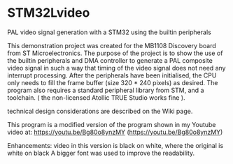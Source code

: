 # STM32Lvideo

PAL video signal generation with a STM32 using the builtin peripherals

This demonstration project was created for the MB1108 Discovery board from ST Microelectronics. The purpose of the project is to show the use of the builtin peripherals and DMA controller to generate a PAL composite video signal in such a way that timing of the video signal does not need any interrupt processing. After the peripherals have been initialised, the CPU only needs to fill the frame buffer (size 320 * 240 pixels) as desired. The program also requires a standard peripheral library from STM, and a toolchain. ( the non-licensed Atollic TRUE Studio works fine ).

technical design considerations are described on the Wiki page.

This program is a modified version of the program shown in my Youtube video at:
       https://youtu.be/Bg80o8ynzMY (https://youtu.be/Bg80o8ynzMY)

Enhancements:
video in this version is black on white, where the original is white on black
A bigger font was used to improve the readability.
